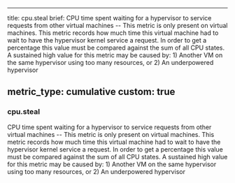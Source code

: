 
---
title: cpu.steal
brief: CPU time spent waiting for a hypervisor to service requests from other virtual machines -- This metric is only present on virtual machines. This metric records how much time this virtual machine had to wait to have the hypervisor kernel service a request. In order to get a percentage this value must be compared against the sum of all CPU states. A sustained high value for this metric may be caused by: 1) Another VM on the same hypervisor using too many resources, or 2) An underpowered hypervisor

metric_type: cumulative
custom: true
---
### cpu.steal

CPU time spent waiting for a hypervisor to service requests from other virtual machines -- This metric is only present on virtual machines. This metric records how much time this virtual machine had to wait to have the hypervisor kernel service a request. In order to get a percentage this value must be compared against the sum of all CPU states. A sustained high value for this metric may be caused by: 1) Another VM on the same hypervisor using too many resources, or 2) An underpowered hypervisor

